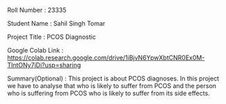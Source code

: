 Roll Number : 23335

Student Name : Sahil Singh Tomar

Project Title : PCOS Diagnostic

Google Colab Link : https://colab.research.google.com/drive/1iBjvN6YpwXbtCNR0Ex0M-TlntONy7jDi?usp=sharing

Summary(Optional) : This project is about PCOS diagnoses. In this project we have to analyse that who is likely to suffer from PCOS and the person who is suffering from PCOS who is likely to suffer from its side effects.
